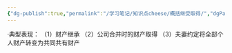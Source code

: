 ```yaml
---
{"dg-publish":true,"permalink":"/学习笔记/知识点cheese/概括继受取得/","dgPassFrontmatter":true,"created":"2024-07-14T09:10:44.742+08:00","updated":"2024-09-11T12:05:59.332+08:00"}
---
```


·典型表现：
（1）财产继承
（2）公司合并时的财产取得
（3）夫妻约定将全部个人财产转变为共同共有财产
